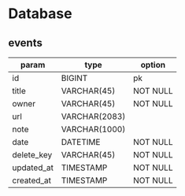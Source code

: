 # Database

## events

| param      | type          | option   |
| ---------- | ------------- | -------- |
| id         | BIGINT        | pk       |
| title      | VARCHAR(45)   | NOT NULL |
| owner      | VARCHAR(45)   | NOT NULL |
| url        | VARCHAR(2083) |
| note       | VARCHAR(1000) |
| date       | DATETIME      | NOT NULL |
| delete_key | VARCHAR(45)   | NOT NULL |
| updated_at | TIMESTAMP     | NOT NULL |
| created_at | TIMESTAMP     | NOT NULL |
